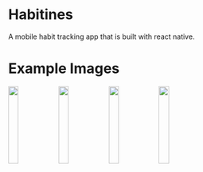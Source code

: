 # Habitines

A mobile habit tracking app that is built with react native.

# Example Images
<img src="https://i.imgur.com/ybrTknj.png" width=20% height=20%><img src="https://i.imgur.com/6gMQ86u.png" width=20% height=20%><img src="https://i.imgur.com/rbC2JCM.png" width=20% height=20%><img src="https://i.imgur.com/5ScGdIj.png" width=20% height=20%>

